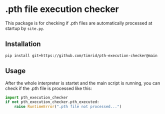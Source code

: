 # .pth file execution checker
This package is for checking if .pth files are automatically processed at startup by `site.py`. 

## Installation
```
pip install git+https://github.com/timrid/pth-execution-checker@main
```

## Usage
After the whole interpreter is startet and the main script is running, you can check if the .pth file is processed like this:

```python
import pth_execution_checker
if not pth_execution_checker.pth_executed:
    raise RuntimeError(".pth file not processed...")
```
